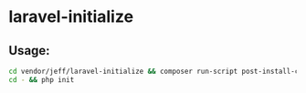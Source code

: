 # laravel-initialize

Usage:
------
```bash
cd vendor/jeff/laravel-initialize && composer run-script post-install-cmd
cd - && php init
```
